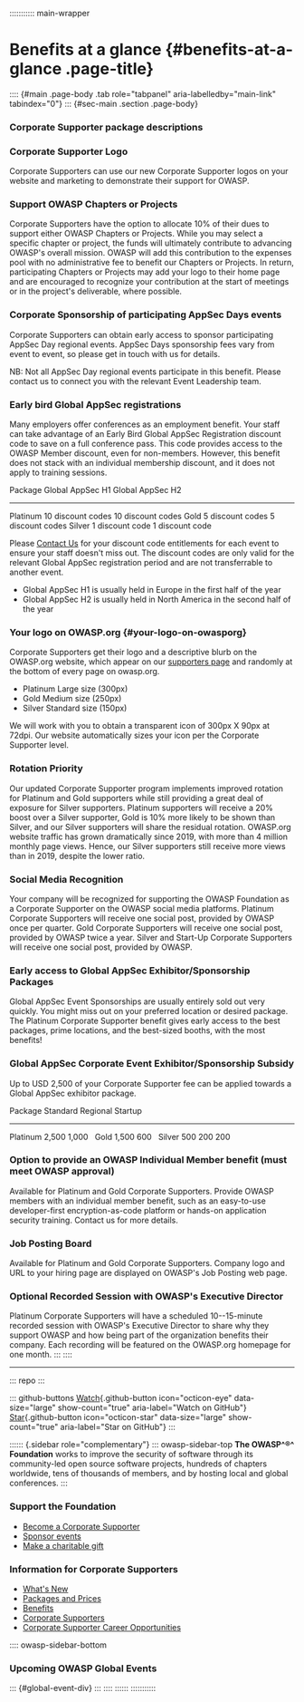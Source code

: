 ::::::::::: main-wrapper
# Benefits at a glance {#benefits-at-a-glance .page-title}

:::: {#main .page-body .tab role="tabpanel" aria-labelledby="main-link" tabindex="0"}
::: {#sec-main .section .page-body}
### Corporate Supporter package descriptions

### Corporate Supporter Logo

Corporate Supporters can use our new Corporate Supporter logos on your
website and marketing to demonstrate their support for OWASP.

### Support OWASP Chapters or Projects

Corporate Supporters have the option to allocate 10% of their dues to
support either OWASP Chapters or Projects. While you may select a
specific chapter or project, the funds will ultimately contribute to
advancing OWASP's overall mission. OWASP will add this contribution to
the expenses pool with no administrative fee to benefit our Chapters or
Projects. In return, participating Chapters or Projects may add your
logo to their home page and are encouraged to recognize your
contribution at the start of meetings or in the project's deliverable,
where possible.

### Corporate Sponsorship of participating AppSec Days events

Corporate Supporters can obtain early access to sponsor participating
AppSec Day regional events. AppSec Days sponsorship fees vary from event
to event, so please get in touch with us for details.

NB: Not all AppSec Day regional events participate in this benefit.
Please contact us to connect you with the relevant Event Leadership
team.

### Early bird Global AppSec registrations

Many employers offer conferences as an employment benefit. Your staff
can take advantage of an Early Bird Global AppSec Registration discount
code to save on a full conference pass. This code provides access to the
OWASP Member discount, even for non-members. However, this benefit does
not stack with an individual membership discount, and it does not apply
to training sessions.

  Package     Global AppSec H1    Global AppSec H2
  ---------- ------------------- -------------------
  Platinum    10 discount codes   10 discount codes
  Gold        5 discount codes    5 discount codes
  Silver       1 discount code     1 discount code

Please [Contact
Us](../cdn-cgi/l/email-protection.html#8fece0fdffe0fdeefbeaa1fdeae3eefbe6e0e1fccfe0f8eefcffa1ece0e2)
for your discount code entitlements for each event to ensure your staff
doesn't miss out. The discount codes are only valid for the relevant
Global AppSec registration period and are not transferrable to another
event.

- Global AppSec H1 is usually held in Europe in the first half of the
  year
- Global AppSec H2 is usually held in North America in the second half
  of the year

### Your logo on OWASP.org {#your-logo-on-owasporg}

Corporate Supporters get their logo and a descriptive blurb on the
OWASP.org website, which appear on our [supporters page](list.html) and
randomly at the bottom of every page on owasp.org.

- Platinum Large size (300px)
- Gold Medium size (250px)
- Silver Standard size (150px)

We will work with you to obtain a transparent icon of 300px X 90px at
72dpi. Our website automatically sizes your icon per the Corporate
Supporter level.

### Rotation Priority

Our updated Corporate Supporter program implements improved rotation for
Platinum and Gold supporters while still providing a great deal of
exposure for Silver supporters. Platinum supporters will receive a 20%
boost over a Silver supporter, Gold is 10% more likely to be shown than
Silver, and our Silver supporters will share the residual rotation.
OWASP.org website traffic has grown dramatically since 2019, with more
than 4 million monthly page views. Hence, our Silver supporters still
receive more views than in 2019, despite the lower ratio.

### Social Media Recognition

Your company will be recognized for supporting the OWASP Foundation as a
Corporate Supporter on the OWASP social media platforms. Platinum
Corporate Supporters will receive one social post, provided by OWASP
once per quarter. Gold Corporate Supporters will receive one social
post, provided by OWASP twice a year. Silver and Start-Up Corporate
Supporters will receive one social post, provided by OWASP.

### Early access to Global AppSec Exhibitor/Sponsorship Packages

Global AppSec Event Sponsorships are usually entirely sold out very
quickly. You might miss out on your preferred location or desired
package. The Platinum Corporate Supporter benefit gives early access to
the best packages, prime locations, and the best-sized booths, with the
most benefits!

### Global AppSec Corporate Event Exhibitor/Sponsorship Subsidy

Up to USD 2,500 of your Corporate Supporter fee can be applied towards a
Global AppSec exhibitor package.

  Package     Standard   Regional   Startup
  ---------- ---------- ---------- ---------
  Platinum     2,500      1,000         
  Gold         1,500       600          
  Silver        500        200        200

### Option to provide an OWASP Individual Member benefit (must meet OWASP approval)

Available for Platinum and Gold Corporate Supporters. Provide OWASP
members with an individual member benefit, such as an easy-to-use
developer-first encryption-as-code platform or hands-on application
security training. Contact us for more details.

### Job Posting Board

Available for Platinum and Gold Corporate Supporters. Company logo and
URL to your hiring page are displayed on OWASP's Job Posting web page.

### Optional Recorded Session with OWASP's Executive Director

Platinum Corporate Supporters will have a scheduled 10--15-minute
recorded session with OWASP's Executive Director to share why they
support OWASP and how being part of the organization benefits their
company. Each recording will be featured on the OWASP.org homepage for
one month.
:::
::::

------------------------------------------------------------------------

::: repo
:::

::: github-buttons
[Watch](https://github.com/owasp/owasp.github.io/subscription){.github-button
icon="octicon-eye" data-size="large" show-count="true"
aria-label="Watch on GitHub"}
[Star](https://github.com/owasp/owasp.github.io){.github-button
icon="octicon-star" data-size="large" show-count="true"
aria-label="Star on GitHub"}
:::

:::::: {.sidebar role="complementary"}
::: owasp-sidebar-top
**The OWASP^®^ Foundation** works to improve the security of software
through its community-led open source software projects, hundreds of
chapters worldwide, tens of thousands of members, and by hosting local
and global conferences.
:::

### Support the Foundation

- [Become a Corporate
  Supporter](../cdn-cgi/l/email-protection.html#0a6965787a65786b7e6f24786f666b7e636564794a657d6b797a24696567)
- [Sponsor
  events](../cdn-cgi/l/email-protection.html#dbbeadbeb5afa89bb4acbaa8abf5b8b4b6)
- [Make a charitable gift](../donate/index.html)

### Information for Corporate Supporters

- [What's New](whatsnew.html)
- [Packages and Prices](packages.html)
- [Benefits](benefits.html)
- [Corporate Supporters](list.html)
- [Corporate Supporter Career Opportunities](jobs.html)

:::: owasp-sidebar-bottom
### Upcoming OWASP Global Events

::: {#global-event-div}
:::
::::
::::::
:::::::::::
